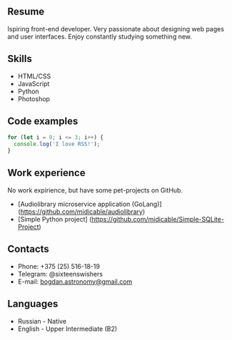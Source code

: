 ## Resume
Ispiring front-end developer. Very passionate about designing web pages and user interfaces. Enjoy constantly studying something new.

## Skills
- HTML/CSS
- JavaScript
- Python
- Photoshop

## Code examples
``` JavaScript
for (let i = 0; i <= 3; i++) {
  console.log('I love RSS!');
}
``` 

## Work experience
No work expirience, but have some pet-projects on GitHub.
- [Audiolibrary microservice application (GoLang)] (https://github.com/midicable/audiolibrary)
- [Simple Python project] (https://github.com/midicable/Simple-SQLite-Project)

## Contacts
- Phone: +375 (25) 516-18-19
- Telegram: @sixteenswishers
- E-mail: bogdan.astronomy@gmail.com

## Languages
- Russian - Native
- English - Upper Intermediate (B2)